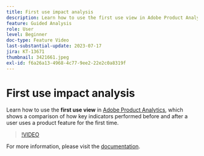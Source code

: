 ```yaml
---
title: First use impact analysis
description: Learn how to use the first use view in Adobe Product Analytics, which shows a comparison of how key indicators performed before and after a user uses a product feature for the first time.
feature: Guided Analysis
role: User
level: Beginner
doc-type: Feature Video
last-substantial-update: 2023-07-17
jira: KT-13671
thumbnail: 3421661.jpeg
exl-id: f6a26a13-4968-4c77-9ee2-22e2c0a8319f
---
```

# First use impact analysis

Learn how to use the **first use view** in [Adobe Product Analytics](../../adobe-product-analytics/adobe-product-analytics-overview.md), which shows a comparison of how key indicators performed before and after a user uses a product feature for the first time.

>[!VIDEO](https://video.tv.adobe.com/v/3421661/?learn=on)

For more information, please visit the [documentation](
https://experienceleague.adobe.com/docs/analytics-platform/using/guided-analysis/impact/first-use.html).
